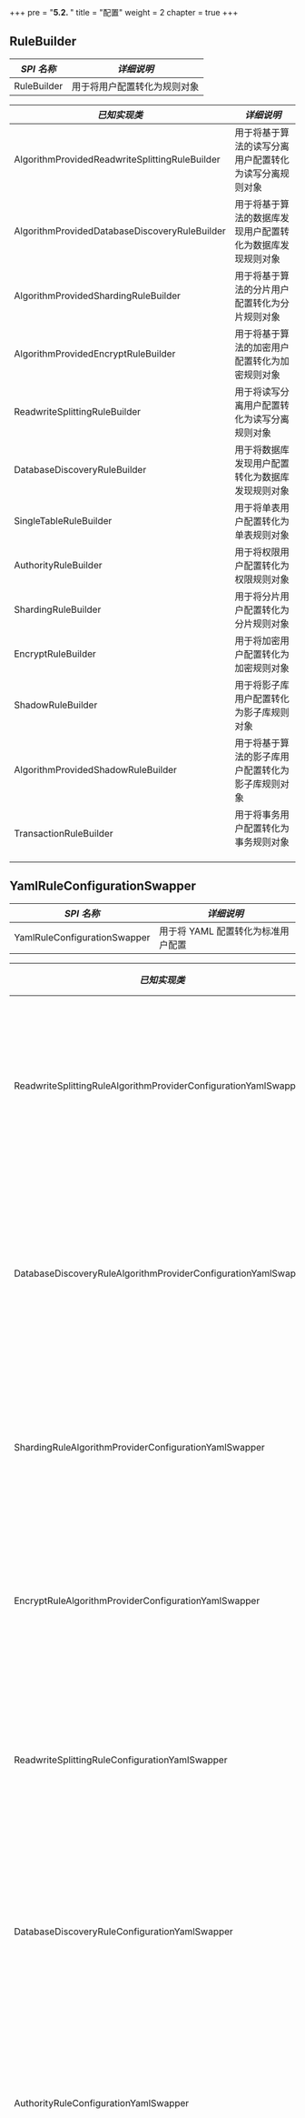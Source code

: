 +++
pre = "<b>5.2. </b>"
title = "配置"
weight = 2
chapter = true
+++

## RuleBuilder

| *SPI 名称*                                         | *详细说明*                                           |
| ------------------------------------------------- | --------------------------------------------------- |
| RuleBuilder                                       | 用于将用户配置转化为规则对象                             |

| *已知实现类*                                        | *详细说明*                                           |
| ------------------------------------------------- | --------------------------------------------------- |
| AlgorithmProvidedReadwriteSplittingRuleBuilder    | 用于将基于算法的读写分离用户配置转化为读写分离规则对象        |
| AlgorithmProvidedDatabaseDiscoveryRuleBuilder     | 用于将基于算法的数据库发现用户配置转化为数据库发现规则对象     |
| AlgorithmProvidedShardingRuleBuilder              | 用于将基于算法的分片用户配置转化为分片规则对象               |
| AlgorithmProvidedEncryptRuleBuilder               | 用于将基于算法的加密用户配置转化为加密规则对象               |
| ReadwriteSplittingRuleBuilder                     | 用于将读写分离用户配置转化为读写分离规则对象                |
| DatabaseDiscoveryRuleBuilder                      | 用于将数据库发现用户配置转化为数据库发现规则对象              |
| SingleTableRuleBuilder                            | 用于将单表用户配置转化为单表规则对象                        |
| AuthorityRuleBuilder                              | 用于将权限用户配置转化为权限规则对象                        |
| ShardingRuleBuilder                               | 用于将分片用户配置转化为分片规则对象                        |
| EncryptRuleBuilder                                | 用于将加密用户配置转化为加密规则对象                        |
| ShadowRuleBuilder                                 | 用于将影子库用户配置转化为影子库规则对象                     |
| AlgorithmProvidedShadowRuleBuilder                | 用于将基于算法的影子库用户配置转化为影子库规则对象             |
| TransactionRuleBuilder                            | 用于将事务用户配置转化为事务规则对象                  　　   |

## YamlRuleConfigurationSwapper

| *SPI 名称*                                                         | *详细说明*                                         |
| ----------------------------------------------------------------- | ------------------------------------------------- |
| YamlRuleConfigurationSwapper                                      | 用于将 YAML 配置转化为标准用户配置                     |

| *已知实现类*                                                        | *详细说明*                                         |
| ----------------------------------------------------------------- | ------------------------------------------------- |
| ReadwriteSplittingRuleAlgorithmProviderConfigurationYamlSwapper   | 用于将基于算法的读写分离配置转化为读写分离标准配置         |
| DatabaseDiscoveryRuleAlgorithmProviderConfigurationYamlSwapper    | 用于将基于算法的数据库发现配置转化为数据库发现标准配置      |
| ShardingRuleAlgorithmProviderConfigurationYamlSwapper             | 用于将基于算法的分片配置转化为分片标准配置                |
| EncryptRuleAlgorithmProviderConfigurationYamlSwapper              | 用于将基于算法的加密配置转化为加密标准配置                |
| ReadwriteSplittingRuleConfigurationYamlSwapper                    | 用于将读写分离的 YAML 配置转化为读写分离标准配置          |
| DatabaseDiscoveryRuleConfigurationYamlSwapper                     | 用于将数据库发现的 YAML 配置转化为数据库发现标准配置       |
| AuthorityRuleConfigurationYamlSwapper                             | 用于将权限规则的 YAML 配置转化为权限规则标准配置          |
| ShardingRuleConfigurationYamlSwapper                              | 用于将分片的 YAML 配置转化为分片标准配置                |
| EncryptRuleConfigurationYamlSwapper                               | 用于将加密的 YAML 配置转化为加密标准配置                |
| ShadowRuleConfigurationYamlSwapper                                | 用于将影子库的 YAML 配置转化为影子库标准配置             |
| ShadowRuleAlgorithmProviderConfigurationYamlSwapper               | 用于将基于算法的影子库配置转化为影子库标准配置      　　   |
| TransactionRuleConfigurationYamlSwapper                           | 用于将事务的 YAML 配置转化为事务标准配置       　　      |

## ShardingSphereYamlConstruct

| *SPI 名称*                                     | *详细说明*                        |
| ---------------------------------------------- | ------------------------------- |
| ShardingSphereYamlConstruct                    | 用于将定制化对象和 YAML 相互转化    |

| *已知实现类*                                    | *详细说明*                        |
| ---------------------------------------------- | -------------------------------- |
| NoneShardingStrategyConfigurationYamlConstruct | 用于将不分片策略对象和 YAML 相互转化 |

